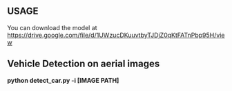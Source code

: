## USAGE

You can download the model at https://drive.google.com/file/d/1UWzucDKuuvtbyTJDjZ0qKtFATnPbp95H/view
 
## Vehicle Detection on aerial images

**python detect_car.py -i [IMAGE PATH]**
